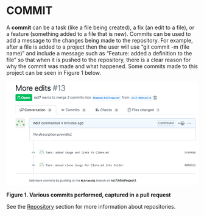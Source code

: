 # COMMIT

A  **commit** can be a task (like a file being created), a fix (an edit to a file), or a feature (something added to a file that is new). Commits can be used to add a message to the changes being made to the repository. For example, after a file is added to a project then the user will use “git commit -m (file name)” and include a message such as “Feature: added a definition to the file” so that when it is pushed to the repository, there is a clear reason for why the commit was made and what happened. Some commits made to this project can be seen in Figure 1 below.

![](https://github.com/Shannon-NJIT/MiniProject1/blob/master/images/images/GitCommands/commits.png)

**Figure 1. Various commits performed, captured in a pull request**

See the [Repository](https://github.com/Shannon-NJIT/MiniProject1/blob/master/GitCommands/Repository.md) section for more information about repositories.